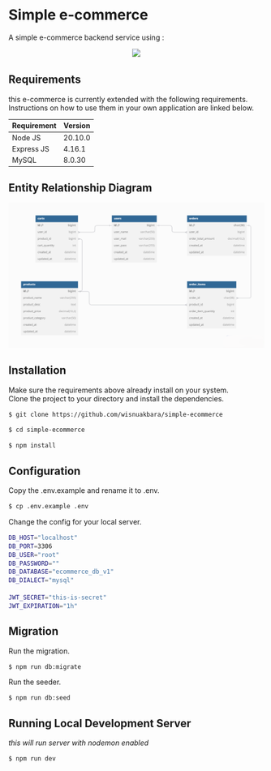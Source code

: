 # Simple e-commerce

A simple e-commerce backend service using :

<p align="center"><a href="https://expressjs.com/" target="_blank"><img src="https://img.icons8.com/?size=100&id=kg46nzoJrmTR&format=png&color=000000" width="180"></a></p>

## Requirements

this e-commerce is currently extended with the following requirements.  
Instructions on how to use them in your own application are linked below.

| Requirement | Version |
| ----------- | ------- |
| Node JS     | 20.10.0 |
| Express JS  | 4.16.1  |
| MySQL       | 8.0.30  |

## Entity Relationship Diagram

![Entity Relation Diagram](docs/ERD.png)

## Installation

Make sure the requirements above already install on your system.  
Clone the project to your directory and install the dependencies.

```bash
$ git clone https://github.com/wisnuakbara/simple-ecommerce
```

```bash
$ cd simple-ecommerce
```

```bash
$ npm install
```

## Configuration

Copy the .env.example and rename it to .env.

```bash
$ cp .env.example .env
```

Change the config for your local server.

```bash
DB_HOST="localhost"
DB_PORT=3306
DB_USER="root"
DB_PASSWORD=""
DB_DATABASE="ecommerce_db_v1"
DB_DIALECT="mysql"

JWT_SECRET="this-is-secret"
JWT_EXPIRATION="1h"
```

## Migration

Run the migration.

```bash
$ npm run db:migrate
```

Run the seeder.

```bash
$ npm run db:seed
```

## Running Local Development Server

_this will run server with nodemon enabled_

```bash
$ npm run dev
```
